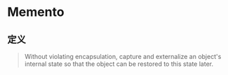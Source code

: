 # Memento

## 定义
> Without violating encapsulation, capture and externalize an object's internal state so that the object can be restored to this state later.
